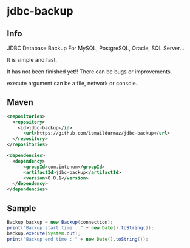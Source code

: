 jdbc-backup
===========

## Info
JDBC Database Backup For MySQL, PostgreSQL, Oracle, SQL Server...

It is simple and fast. 

It has not been finished yet!! There can be bugs or improvements.

execute argument can be a file, network or console..

## Maven

```xml
<repositories>
  <repository>
    <id>jdbc-backup</id>
	  <url>https://github.com/ismaildurmaz/jdbc-backup</url>
  </repository>
</repositories>

<dependencies>
  <dependency>
	  <groupId>com.intenum</groupId>
	  <artifactId>jdbc-backup</artifactId>
	  <version>0.0.1</version>
  </dependency>
</dependencies>
```

## Sample

```java
Backup backup = new Backup(connection);
print("Backup start time : " + new Date().toString());
backup.execute(System.out); 
print("Backup end time : " + new Date().toString());
```
